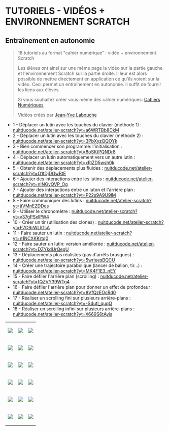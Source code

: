 # TUTORIELS - VIDÉOS + ENVIRONNEMENT SCRATCH

## Entraînement en autonomie

> 18 tutoriels au format "cahier numérique" : vidéo + environnement Scratch
> 
> Les élèves ont ainsi sur une même page la vidéo sur la partie gauche et l'environnement Scratch sur la partie droite. Il leur est alors possible de mettre directement en application ce qu'ils voient sur la vidéo. Ceci permet un entraînement en autonomie. Il suffit de fournir les liens aux élèves.
> 
> Si vous souhaitez créer vous même des cahier numériques: <a href="https://www.cahiernum.net" target="_blank">Cahiers Numériques</a>
>
> Vidéos créés par [Jean-Yve Labouche](https://www.monclasseurdemaths.fr/)

* 1 - Déplacer un lutin avec les touches du clavier (méthode 1) : [nuitducode.net/atelier-scratch?yt=a6WRTBb8CkM](https://www.nuitducode.net/atelier-scratch?yt=a6WRTBb8CkM)
* 2 - Déplacer un lutin avec les touches du clavier (méthode 2) : [nuitducode.net/atelier-scratch?yt=3PbXyzQQOYk](https://www.nuitducode.net/atelier-scratch?yt=3PbXyzQQOYk)
* 3 - Bien commencer son programme: l'initialisation : [nuitducode.net/atelier-scratch?yt=8oSKtPQNDr8](https://www.nuitducode.net/atelier-scratch?yt=8oSKtPQNDr8)
* 4 - Déplacer un lutin automatiquement vers un autre lutin : [nuitducode.net/atelier-scratch?yt=xRiZD5wsh0k](https://www.nuitducode.net/atelier-scratch?yt=xRiZD5wsh0k)
* 5 - Obtenir des déplacements plus fluides : [nuitducode.net/atelier-scratch?yt=O1tDjDGwBtE](https://www.nuitducode.net/atelier-scratch?yt=O1tDjDGwBtE)
* 6 - Ajouter des interactions entre les lutins : [nuitducode.net/atelier-scratch?yt=nINGvQVP_Og](https://www.nuitducode.net/atelier-scratch?yt=nINGvQVP_Og)
* 7 - Ajouter des interactions entre un luton et l'arrière plan : [nuitducode.net/atelier-scratch?yt=P22s9A9U9lM](https://www.nuitducode.net/atelier-scratch?yt=P22s9A9U9lM)
* 8 - Faire communiquer des lutins : [nuitducode.net/atelier-scratch?yt=jtVMnEZDDes](https://www.nuitducode.net/atelier-scratch?yt=jtVMnEZDDes)
* 9 - Utiliser le chronomètre : [nuitducode.net/atelier-scratch?yt=v37gPSxlPW4](https://www.nuitducode.net/atelier-scratch?yt=v37gPSxlPW4)
* 10 - Créer un tir (utilisation des clones) : [nuitducode.net/atelier-scratch?yt=P7ORrWLlGsA](https://www.nuitducode.net/atelier-scratch?yt=P7ORrWLlGsA)
* 11 - Faire sauter un lutin : [nuitducode.net/atelier-scratch?yt=n1NCXKKrtq0](https://www.nuitducode.net/atelier-scratch?yt=n1NCXKKrtq0)
* 12 - Faire sauter un lutin: version améliorée : [nuitducode.net/atelier-scratch?yt=DZYkdUrQegU](https://www.nuitducode.net/atelier-scratch?yt=DZYkdUrQegU)
* 13 - Déplacements plus réalistes (pas d'arrêts brusques) : [nuitducode.net/atelier-scratch?yt=5wrleesBQCU](https://www.nuitducode.net/atelier-scratch?yt=5wrleesBQCU)
* 14 - Créer une trajectoire parabolique (lancer de ballon, tir...) : [nuitducode.net/atelier-scratch?yt=MK4F1E3_nEY](https://www.nuitducode.net/atelier-scratch?yt=MK4F1E3_nEY)
* 15 - Faire défiler l'arrière plan (scrolling) : [nuitducode.net/atelier-scratch?yt=fQZVY39WTg4](https://www.nuitducode.net/atelier-scratch?yt=fQZVY39WTg4)
* 16 - Faire défiler l'arrière plan pour donner un effet de profondeur : [nuitducode.net/atelier-scratch?yt=8VfQzEOcRd0](https://www.nuitducode.net/atelier-scratch?yt=8VfQzEOcRd0)
* 17 - Réaliser un scrolling fini sur plusieurs arrière-plans : [nuitducode.net/atelier-scratch?yt=-S4utl_quqQ](https://www.nuitducode.net/atelier-scratch?yt=-S4utl_quqQ)
* 18 - Réaliser un scrolling infini sur plusieurs arrière-plans : [nuitducode.net/atelier-scratch?yt=X669S6tAyis](https://www.nuitducode.net/atelier-scratch?yt=X669S6tAyis)


<table cellpadding="5">
<tr>
<td>
 
<a href="https://www.nuitducode.net/atelier-scratch?yt=a6WRTBb8CkM"><img src="https://img.youtube.com/vi/a6WRTBb8CkM/0.jpg" /></a>
 
</td>
<td>

<a href="https://www.nuitducode.net/atelier-scratch?yt=3PbXyzQQOYk"><img src="https://img.youtube.com/vi/3PbXyzQQOYk/0.jpg" /></a>

</td>
<td>

<a href="https://www.nuitducode.net/atelier-scratch?yt=8oSKtPQNDr8"><img src="https://img.youtube.com/vi/8oSKtPQNDr8/0.jpg" /></a>

</td>
</tr>

<tr>
<td>

<a href="https://www.nuitducode.net/atelier-scratch?yt=xRiZD5wsh0k"><img src="https://img.youtube.com/vi/xRiZD5wsh0k/0.jpg" /></a>

</td>
<td>

<a href="https://www.nuitducode.net/atelier-scratch?yt=O1tDjDGwBtE"><img src="https://img.youtube.com/vi/O1tDjDGwBtE/0.jpg" /></a>

</td>
<td>

<a href="https://www.nuitducode.net/atelier-scratch?yt=nINGvQVP_Og"><img src="https://img.youtube.com/vi/nINGvQVP_Og/0.jpg" /></a>

</td>
</tr>

<tr>
<td>

<a href="https://www.nuitducode.net/atelier-scratch?yt=P22s9A9U9lM"><img src="https://img.youtube.com/vi/P22s9A9U9lM/0.jpg" /></a>

</td>
<td>

<a href="https://www.nuitducode.net/atelier-scratch?yt=jtVMnEZDDes"><img src="https://img.youtube.com/vi/jtVMnEZDDes/0.jpg" /></a>
</td>
<td>

<a href="https://www.nuitducode.net/atelier-scratch?yt=v37gPSxlPW4"><img src="https://img.youtube.com/vi/v37gPSxlPW4/0.jpg" /></a>

</td>
</tr>
  
<tr>
<td>

<a href="https://www.nuitducode.net/atelier-scratch?yt=P7ORrWLlGsA"><img src="https://img.youtube.com/vi/P7ORrWLlGsA/0.jpg" /></a>

</td>
<td>

<a href="https://www.nuitducode.net/atelier-scratch?yt=n1NCXKKrtq0"><img src="https://img.youtube.com/vi/n1NCXKKrtq0/0.jpg" /></a>

</td>
<td>

<a href="https://www.nuitducode.net/atelier-scratch?yt=DZYkdUrQegU"><img src="https://img.youtube.com/vi/DZYkdUrQegU/0.jpg" /></a>

</td>
</tr>
  
<tr>
<td>

<a href="https://www.nuitducode.net/atelier-scratch?yt=5wrleesBQCU"><img src="https://img.youtube.com/vi/5wrleesBQCU/0.jpg" /></a>

</td>
<td>

<a href="https://www.nuitducode.net/atelier-scratch?yt=MK4F1E3_nEY"><img src="https://img.youtube.com/vi/MK4F1E3_nEY/0.jpg" /></a>

</td>
<td>

<a href="https://www.nuitducode.net/atelier-scratch?yt=fQZVY39WTg4"><img src="https://img.youtube.com/vi/fQZVY39WTg4/0.jpg" /></a>

</td>
</tr>  
  
<tr>
<td>

<a href="https://www.nuitducode.net/atelier-scratch?yt=8VfQzEOcRd0"><img src="https://img.youtube.com/vi/8VfQzEOcRd0/0.jpg" /></a>

</td>
<td>

<a href="https://www.nuitducode.net/atelier-scratch?yt=-S4utl_quqQ"><img src="https://img.youtube.com/vi/-S4utl_quqQ/0.jpg" /></a>

</td>
<td>

<a href="https://www.nuitducode.net/atelier-scratch?yt=X669S6tAyis"><img src="https://img.youtube.com/vi/X669S6tAyis/0.jpg" /></a>

</td>
</tr>   
  
</table>
